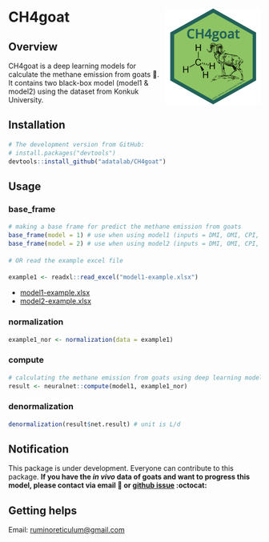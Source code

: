 # CH4goat <img src="man/figures/logo.png" align="right" />

## Overview
CH4goat is a deep learning models for calculate the methane emission from goats :goat:. It contains two black-box model (model1 & model2) using the dataset from Konkuk University.

## Installation  
``` r
# The development version from GitHub:
# install.packages("devtools")
devtools::install_github("adatalab/CH4goat")
```

## Usage
### base_frame
``` r
# making a base frame for predict the methane emission from goats
base_frame(model = 1) # use when using model1 (inputs = DMI, OMI, CPI, NDFI, DDMI, DOMI, DCPI, and DNDFI)
base_frame(model = 2) # use when using model2 (inputs = DMI, OMI, CPI, and NDFI)

# OR read the example excel file

example1 <- readxl::read_excel("model1-example.xlsx")
```
- [model1-example.xlsx](https://github.com/YoungjunNa/CH4goat/blob/master/model1-example.xlsx)
- [model2-example.xlsx](https://github.com/YoungjunNa/CH4goat/blob/master/model2-example.xlsx)

### normalization
``` r
example1_nor <- normalization(data = example1)
```

### compute
``` r
# calculating the methane emission from goats using deep learning model.
result <- neuralnet::compute(model1, example1_nor)
```

### denormalization
``` r
denormalization(result$net.result) # unit is L/d
```

## Notification
This package is under development. Everyone can contribute to this package. **If you have the *in vivo* data of goats and want to progress this model, please contact via email :email: or [github issue](https://github.com/adatalab/CH4goat/issues) :octocat:**


## Getting helps
Email: ruminoreticulum@gmail.com
